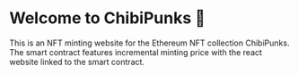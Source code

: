 # Welcome to ChibiPunks 🦄

This is an NFT minting website for the Ethereum NFT collection ChibiPunks.
The smart contract features incremental minting price with the react website linked to the smart contract. 


